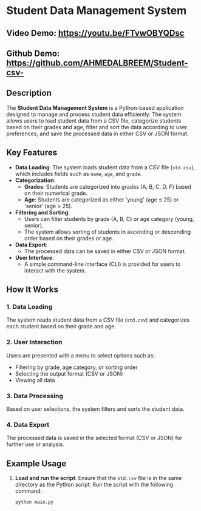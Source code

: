# Student Data Management System

## Video Demo:  <https://youtu.be/FTvwOBYQDsc>

## Github Demo:  <https://github.com/AHMEDALBREEM/Student-csv->


## Description

The **Student Data Management System** is a Python-based application designed to manage and process student data efficiently. The system allows users to load student data from a CSV file, categorize students based on their grades and age, filter and sort the data according to user preferences, and save the processed data in either CSV or JSON format.

## Key Features

- **Data Loading**: The system loads student data from a CSV file (`std.csv`), which includes fields such as `name`, `age`, and `grade`.
- **Categorization**:
  - **Grades**: Students are categorized into grades (A, B, C, D, F) based on their numerical grade.
  - **Age**: Students are categorized as either 'young' (age ≤ 25) or 'senior' (age > 25).
- **Filtering and Sorting**:
  - Users can filter students by grade (A, B, C) or age category (young, senior).
  - The system allows sorting of students in ascending or descending order based on their grades or age.
- **Data Export**:
  - The processed data can be saved in either CSV or JSON format.
- **User Interface**:
  - A simple command-line interface (CLI) is provided for users to interact with the system.

## How It Works

### 1. Data Loading
The system reads student data from a CSV file (`std.csv`) and categorizes each student based on their grade and age.

### 2. User Interaction
Users are presented with a menu to select options such as:
- Filtering by grade, age category, or sorting order
- Selecting the output format (CSV or JSON)
- Viewing all data

### 3. Data Processing
Based on user selections, the system filters and sorts the student data.

### 4. Data Export
The processed data is saved in the selected format (CSV or JSON) for further use or analysis.

## Example Usage

1. **Load and run the script**:
   Ensure that the `std.csv` file is in the same directory as the Python script. Run the script with the following command:

   ```bash
   python main.py
